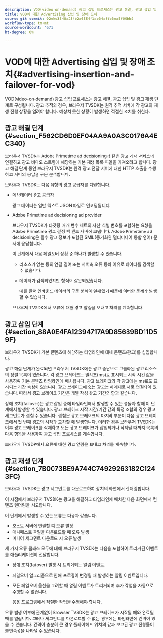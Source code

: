 ```yaml
---
description: VOD(video-on-demand) 광고 삽입 프로세스는 광고 해결, 광고 삽입 및 광고 재생 단계로 구성됩니다. 광고 추적의 경우, 브라우저 TVSDK는 원격 추적 서버에 각 광고의 재생 진행 상황을 알려야 합니다. 예상치 못한 상황이 발생하면 적절한 조치를 취한다.
title: VOD에 대한 Advertising 삽입 및 장애 조치
source-git-commit: 02ebc3548a254b2a6554f1ab34afbb3ea5f09bb8
workflow-type: tm+mt
source-wordcount: '671'
ht-degree: 0%

---
```


# VOD에 대한 Advertising 삽입 및 장애 조치{#advertising-insertion-and-failover-for-vod}

VOD(video-on-demand) 광고 삽입 프로세스는 광고 해결, 광고 삽입 및 광고 재생 단계로 구성됩니다. 광고 추적의 경우, 브라우저 TVSDK는 원격 추적 서버에 각 광고의 재생 진행 상황을 알려야 합니다. 예상치 못한 상황이 발생하면 적절한 조치를 취한다.

## 광고 해결 단계 {#section_F562CD6D0EF04AA9A0A3C0176A4EC340}

브라우저 TVSDK는 Adobe Primetime ad decisioning과 같은 광고 게재 서비스에 연결하고 광고 비디오 스트림에 해당하는 기본 재생 목록 파일을 가져오려고 합니다. 광고 해결 단계 동안 브라우저 TVSDK는 원격 광고 전달 서버에 대한 HTTP 호출을 수행하고 서버의 응답을 구문 분석합니다.

브라우저 TVSDK는 다음 유형의 광고 공급자를 지원합니다.

* 메타데이터 광고 공급자

  광고 데이터는 일반 텍스트 JSON 파일로 인코딩됩니다.
* Adobe Primetime ad decisioning ad provider

  브라우저 TVSDK가 타깃팅 매개 변수 세트와 자산 식별 번호를 포함하는 요청을 Adobe Primetime 광고 결정 백 엔드 서버에 보냅니다. Adobe Primetime ad decisioning은 필수 광고 정보가 포함된 SMIL(동기화된 멀티미디어 통합 언어) 문서에 응답합니다.

  이 단계에서 다음 페일오버 상황 중 하나가 발생할 수 있습니다.

   * 리소스가 없는 등의 연결 결여 또는 서버측 오류 등의 이유로 데이터를 검색할 수 없습니다.
   * 데이터가 검색되었지만 형식이 잘못되었습니다.

     예를 들어 인바운드 데이터의 구문 분석이 실패했기 때문에 이러한 문제가 발생할 수 있습니다.

  브라우저 TVSDK에서 오류에 대한 경고 알림을 보내고 처리를 계속합니다.

## 광고 삽입 단계 {#section_88A0E4FA12394717A9D85689BD11D59F}

브라우저 TVSDK가 기본 콘텐츠에 해당하는 타임라인에 대체 콘텐츠(광고)를 삽입합니다.

광고 해결 단계가 완료되면 브라우저 TVSDK에는 광고 중단으로 그룹화된 광고 리소스의 정렬 목록이 있습니다. 각 광고 브레이크는 밀리초(ms)로 표시되는 시작 시간 값을 사용하여 기본 콘텐츠 타임라인에 배치됩니다. 광고 브레이크의 각 광고에는 ms로도 표시되는 기간 속성이 있습니다. 광고 브레이크에 있는 광고는 차례대로 서로 연결되어 있습니다. 따라서 광고 브레이크 기간은 개별 작성 광고 기간의 합과 같습니다.

장애 조치(failover)는 광고 삽입 중에 타임라인에서 발생할 수 있는 충돌과 함께 이 단계에서 발생할 수 있습니다. 광고 브레이크 시작 시간/기간 값의 특정 조합의 경우 광고 세그먼트가 겹칠 수 있습니다. 겹침은 광고 브레이크의 마지막 부분이 다음 광고 브레이크에서 첫 번째 광고의 시작과 교차할 때 발생합니다. 이러한 경우 브라우저 TVSDK는 이후 광고 브레이크를 삭제하고 모든 광고 브레이크가 삽입되거나 삭제될 때까지 목록의 다음 항목을 사용하여 광고 삽입 프로세스를 계속합니다.

브라우저 TVSDK에서 오류에 대한 경고 알림을 보내고 처리를 계속합니다.

## 광고 재생 단계 {#section_7B0073BE9A744C74929263182C1243FC}

브라우저 TVSDK는 광고 세그먼트를 다운로드하여 장치의 화면에서 렌더링합니다.

이 시점에서 브라우저 TVSDK는 광고를 해결하고 타임라인에 배치한 다음 화면에서 컨텐츠 렌더링을 시도합니다.

이 단계에서 발생할 수 있는 오류는 다음과 같습니다.

* 호스트 서버에 연결할 때 오류 발생
* 매니페스트 파일을 다운로드할 때 오류 발생
* 미디어 세그먼트 다운로드 시 오류 발생

세 가지 오류 클래스 모두에 대해 브라우저 TVSDK는 다음을 포함하여 트리거된 이벤트를 애플리케이션에 전달합니다.

* 장애 조치(failover) 발생 시 트리거되는 알림 이벤트.
* 페일오버 알고리즘으로 인해 프로필이 변경될 때 발생하는 알림 이벤트입니다.
* 모든 페일오버 옵션을 고려할 때 알림 이벤트가 트리거되며 추가 작업을 자동으로 수행할 수 없습니다.

  응용 프로그램에서 적절한 작업을 수행해야 합니다.

오류 발생 여부에 관계없이 Browser TVSDK는 광고 브레이크가 시작될 때와 완료될 때를 알립니다. 그러나 세그먼트를 다운로드할 수 없는 경우에는 타임라인에 간격이 있을 수 있습니다. 간격이 충분히 큰 경우 플레이헤드 위치의 값과 보고된 광고 진행률이 불연속성을 나타낼 수 있습니다.
